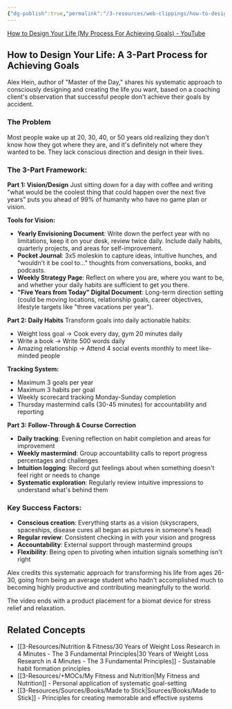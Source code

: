 ```yaml
---
{"dg-publish":true,"permalink":"/3-resources/web-clippings/how-to-design-your-life-my-process-for-achieving-goals-you-tube/","title":"How to Design Your Life (My Process For Achieving Goals) - YouTube","tags":["🌱_Processing"],"updated":"2025-10-18T23:15:36.440-07:00"}
---
```


[How to Design Your Life (My Process For Achieving Goals) - YouTube](https://www.youtube.com/watch?v=Czru2CuWyxQ&list=TLPQMTcwNzIwMjX4Y6H_-kFw1A&index=6)

## How to Design Your Life: A 3-Part Process for Achieving Goals

Alex Hein, author of "Master of the Day," shares his systematic approach to consciously designing and creating the life you want, based on a coaching client's observation that successful people don't achieve their goals by accident.

### The Problem

Most people wake up at 20, 30, 40, or 50 years old realizing they don't know how they got where they are, and it's definitely not where they wanted to be. They lack conscious direction and design in their lives.

### The 3-Part Framework:

**Part 1: Vision/Design** Just sitting down for a day with coffee and writing "what would be the coolest thing that could happen over the next five years" puts you ahead of 99% of humanity who have no game plan or vision.

**Tools for Vision:**

- **Yearly Envisioning Document**: Write down the perfect year with no limitations, keep it on your desk, review twice daily. Include daily habits, quarterly projects, and areas for self-improvement.
- **Pocket Journal**: 3x5 moleskin to capture ideas, intuitive hunches, and "wouldn't it be cool to..." thoughts from conversations, books, and podcasts.
- **Weekly Strategy Page**: Reflect on where you are, where you want to be, and whether your daily habits are sufficient to get you there.
- **"Five Years from Today" Digital Document**: Long-term direction setting (could be moving locations, relationship goals, career objectives, lifestyle targets like "three vacations per year").

**Part 2: Daily Habits** Transform goals into daily actionable habits:

- Weight loss goal → Cook every day, gym 20 minutes daily
- Write a book → Write 500 words daily
- Amazing relationship → Attend 4 social events monthly to meet like-minded people

**Tracking System:**

- Maximum 3 goals per year
- Maximum 3 habits per goal
- Weekly scorecard tracking Monday-Sunday completion
- Thursday mastermind calls (30-45 minutes) for accountability and reporting

**Part 3: Follow-Through & Course Correction**

- **Daily tracking**: Evening reflection on habit completion and areas for improvement
- **Weekly mastermind**: Group accountability calls to report progress percentages and challenges
- **Intuition logging**: Record gut feelings about when something doesn't feel right or needs to change
- **Systematic exploration**: Regularly review intuitive impressions to understand what's behind them

### Key Success Factors:

- **Conscious creation**: Everything starts as a vision (skyscrapers, spaceships, disease cures all began as pictures in someone's head)
- **Regular review**: Consistent checking in with your vision and progress
- **Accountability**: External support through mastermind groups
- **Flexibility**: Being open to pivoting when intuition signals something isn't right

Alex credits this systematic approach for transforming his life from ages 26-30, going from being an average student who hadn't accomplished much to becoming highly productive and contributing meaningfully to the world.

The video ends with a product placement for a biomat device for stress relief and relaxation.

## Related Concepts
- [[3-Resources/Nutrition & Fitness/30 Years of Weight Loss Research in 4 Minutes -  The 3 Fundamental Principles\|30 Years of Weight Loss Research in 4 Minutes -  The 3 Fundamental Principles]] - Sustainable habit formation principles
- [[3-Resources/+MOCs/My Fitness and Nutrition\|My Fitness and Nutrition]] - Personal application of systematic goal-setting
- [[3-Resources/Sources/Books/Made to Stick\|Sources/Books/Made to Stick]] - Principles for creating memorable and effective systems
